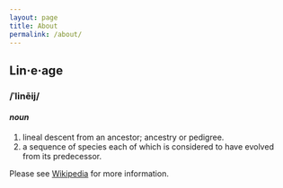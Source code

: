 ```yaml
---
layout: page
title: About
permalink: /about/
---
```


## Lin·e·age

### /ˈlinēij/

#### _noun_


1. lineal descent from an ancestor; ancestry or pedigree. 
2. a sequence of species each of which is considered to have evolved from its predecessor. 

Please see [Wikipedia](https://en.wikipedia.org/wiki/LineageOS) for more information.

